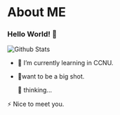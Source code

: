 # About ME
### Hello World! 👋

![Github Stats](https://github-readme-stats.vercel.app/api?username=MiEchoooo&show_icons=true&theme=dark&count_private=true)

- 🌱 I’m currently learning in CCNU.
- 🔭want to be a big shot.


  💬 thinking...

⚡ Nice to meet you.
